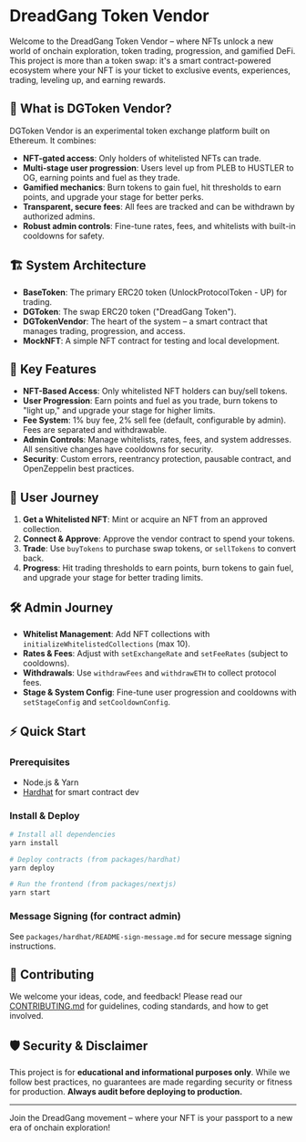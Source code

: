 # DreadGang Token Vendor

Welcome to the DreadGang Token Vendor – where NFTs unlock a new world of onchain exploration, token trading, progression, and gamified DeFi. This project is more than a token swap: it's a smart contract-powered ecosystem where your NFT is your ticket to exclusive events, experiences, trading, leveling up, and earning rewards.

## 🚀 What is DGToken Vendor?

DGToken Vendor is an experimental token exchange platform built on Ethereum. It combines:

- **NFT-gated access**: Only holders of whitelisted NFTs can trade.
- **Multi-stage user progression**: Users level up from PLEB to HUSTLER to OG, earning points and fuel as they trade.
- **Gamified mechanics**: Burn tokens to gain fuel, hit thresholds to earn points, and upgrade your stage for better perks.
- **Transparent, secure fees**: All fees are tracked and can be withdrawn by authorized admins.
- **Robust admin controls**: Fine-tune rates, fees, and whitelists with built-in cooldowns for safety.

## 🏗️ System Architecture

- **BaseToken**: The primary ERC20 token (UnlockProtocolToken - UP) for trading.
- **DGToken**: The swap ERC20 token ("DreadGang Token").
- **DGTokenVendor**: The heart of the system – a smart contract that manages trading, progression, and access.
- **MockNFT**: A simple NFT contract for testing and local development.

## 🌟 Key Features

- **NFT-Based Access**: Only whitelisted NFT holders can buy/sell tokens.
- **User Progression**: Earn points and fuel as you trade, burn tokens to "light up," and upgrade your stage for higher limits.
- **Fee System**: 1% buy fee, 2% sell fee (default, configurable by admin). Fees are separated and withdrawable.
- **Admin Controls**: Manage whitelists, rates, fees, and system addresses. All sensitive changes have cooldowns for security.
- **Security**: Custom errors, reentrancy protection, pausable contract, and OpenZeppelin best practices.

## 👤 User Journey

1. **Get a Whitelisted NFT**: Mint or acquire an NFT from an approved collection.
2. **Connect & Approve**: Approve the vendor contract to spend your tokens.
3. **Trade**: Use `buyTokens` to purchase swap tokens, or `sellTokens` to convert back.
4. **Progress**: Hit trading thresholds to earn points, burn tokens to gain fuel, and upgrade your stage for better trading limits.

## 🛠️ Admin Journey

- **Whitelist Management**: Add NFT collections with `initializeWhitelistedCollections` (max 10).
- **Rates & Fees**: Adjust with `setExchangeRate` and `setFeeRates` (subject to cooldowns).
- **Withdrawals**: Use `withdrawFees` and `withdrawETH` to collect protocol fees.
- **Stage & System Config**: Fine-tune user progression and cooldowns with `setStageConfig` and `setCooldownConfig`.

## ⚡ Quick Start

### Prerequisites

- Node.js & Yarn
- [Hardhat](https://hardhat.org/) for smart contract dev

### Install & Deploy

```bash
# Install all dependencies
yarn install

# Deploy contracts (from packages/hardhat)
yarn deploy

# Run the frontend (from packages/nextjs)
yarn start
```

### Message Signing (for contract admin)

See `packages/hardhat/README-sign-message.md` for secure message signing instructions.

## 🤝 Contributing

We welcome your ideas, code, and feedback! Please read our [CONTRIBUTING.md](CONTRIBUTING.md) for guidelines, coding standards, and how to get involved.

## 🛡️ Security & Disclaimer

This project is for **educational and informational purposes only**. While we follow best practices, no guarantees are made regarding security or fitness for production. **Always audit before deploying to production.**

---

Join the DreadGang movement – where your NFT is your passport to a new era of onchain exploration!
